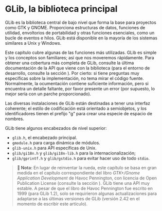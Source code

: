 # GLib, la biblioteca principal

GLib es la biblioteca central de bajo nivel que forma la base para proyectos como GTK y GNOME. Proporciona estructuras de datos, funciones de utilidad, envoltorios de portabilidad y otras funciones esenciales, como un bucle de eventos e hilos. GLib está disponible en la mayoría de los sistemas similares a Unix y Windows.

Este capítulo cubre algunas de las funciones más utilizadas. GLib es simple y los conceptos son familiares; así que nos moveremos rápidamente. Para obtener una cobertura más completa de GLib, consulte la última documentación de la API que viene con la biblioteca (para el entorno de desarrollo, consulte la sección <span class="ch-intro-dev-env"></span>). Por cierto: si tiene preguntas muy específicas sobre la implementación, no tema mirar el código fuente. Normalmente, la ocumentación contiene suficiente información, pero si encuentra un detalle faltante, por favor presente un error (por supuesto, lo mejor sería con un parche proporcionado).

Las diversas instalaciones de GLib están destinadas a tener una interfaz coherente; el estilo de codificación está orientado a semiobjetos, y los identificadores tienen el prefijo "g" para crear una especie de espacio de nombres.

GLib tiene algunos encabezados de nivel superior:

* `glib.h`, el encabezado principal.
* `gmodule.h` para carga dinámica de módulos.
* `glib-unix.h` para API específicas de Unix.
* `glib/gi18n.h` y `glib/gi18n-lib.h` para la internacionalización;
* `glib/gprintf.h` y `glib/gstdio.h` para evitar hacer uso de todo `stdio`.

> **📌 Nota:** En lugar de reinventar la rueda, este capítulo se basa en gran medida en el capítulo correspondiente del libro *GTK+/Gnome Application Development* de Havoc Pennington, con licencia de Open Publication License (consulte la sección <span class="ch-title-lic"></span>). GLib tiene una API muy estable. A pesar de que el libro de Havoc Pennington fue escrito en 1999 (para GLib 1.2), solo se requirieron algunas actualizaciones para adaptarse a las últimas versiones de GLib (versión 2.42 en el momento de escribir este artículo).

<!-- Habilitacion del enumeramiento de referencias -->

<div class="ref-chapter"></div>

